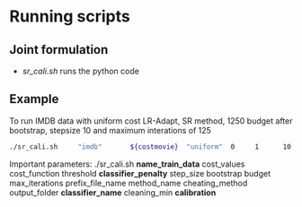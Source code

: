 # Running scripts

## Joint formulation

* *sr_cali.sh* runs the python code 

## Example

To run IMDB data with uniform cost LR-Adapt, SR method, 1250 budget after bootstrap, stepsize 10 and maximum interations of 125

```bash
./sr_cali.sh     "imdb"       ${costmovie}  "uniform"  0     1      10     100   1250     125     "SR-MAX-LRL1-1-CALI-BT100"  "sr"  "NOCHEAT"  "sr-oracle-test/results-calibrated/" "lradaptv2" 2 "--calibrate" &
``` 

Important parameters:
./sr_cali.sh    **name_train_data**   cost_values    cost_function   threshold   **classifier_penalty**  step_size   bootstrap   budget   max_iterations   prefix_file_name method_name cheating_method output_folder **classifier_name** cleaning_min **calibration**